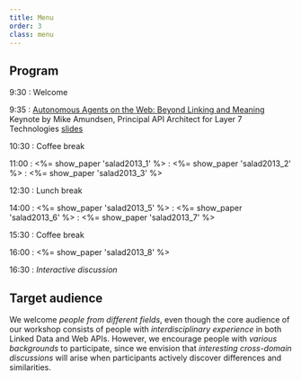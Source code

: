 ```yaml
---
title: Menu
order: 3
class: menu
---
```


## Program

9:30
: Welcome

9:35
: [Autonomous Agents on the Web: Beyond Linking and Meaning](/aperitif/)<br>
Keynote by Mike Amundsen, Principal API Architect for Layer 7 Technologies
<span class="details">
  <a href="/slides/keynote.pdf">slides</a>
</span>

10:30
: Coffee break

11:00
: <%= show_paper 'salad2013_1' %>
: <%= show_paper 'salad2013_2' %>
: <%= show_paper 'salad2013_3' %>

12:30
: Lunch break

14:00
: <%= show_paper 'salad2013_5' %>
: <%= show_paper 'salad2013_6' %>
: <%= show_paper 'salad2013_7' %>

15:30
: Coffee break

16:00
: <%= show_paper 'salad2013_8' %>

16:30
: *Interactive discussion*

## Target audience
We welcome *people from different fields*,
even though the core audience of our workshop consists of
people with *interdisciplinary experience* in both Linked Data and Web APIs.
However, we encourage people with *various backgrounds* to participate,
since we envision that *interesting cross-domain discussions* will arise
when participants actively discover differences and similarities.
